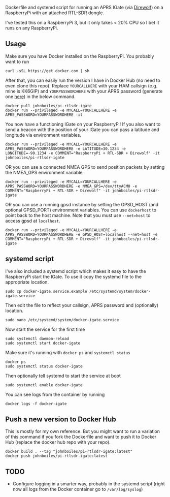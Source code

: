 Dockerfile and systemd script for running an APRS IGate (via [Direwolf](https://github.com/wb2osz/direwolf)) on a RaspberryPi with an attached RTL-SDR dongle.

I've tested this on a RaspberryPi 3, but it only takes < 20% CPU so I bet it runs on any RaspberryPi.

## Usage

Make sure you have Docker installed on the RaspberryPi. You probably want to run

    curl -sSL https://get.docker.com | sh

After that, you can easily run the version I have in Docker Hub (no need to even clone this repo). Replace `YOURCALLHERE` with your HAM callsign (e.g. mine is KK6GIP) and `YOURPASSWORDHERE` with your APRS password (generate one [here](http://apps.magicbug.co.uk/passcode/)) in the below command.

    docker pull johnboiles/pi-rtlsdr-igate
    docker run --privileged -e MYCALL=YOURCALLHERE -e APRS_PASSWORD=YOURPASSWORDHERE -it

You now have a functioning IGate on your RaspberryPi! If you also want to send a beacon with the position of your IGate you can pass a latitude and longitude via environment variables.

    docker run --privileged -e MYCALL=YOURCALLHERE -e APRS_PASSWORD=YOURPASSWORDHERE -e LATITUDE=30.1234 -e LONGITUDE=-90.1234 -e COMMENT="RaspberryPi + RTL-SDR + Direwolf" -it johnboiles/pi-rtlsdr-igate

OR you can use a connected NMEA GPS to send position packets by setting the NMEA_GPS environment variable

    docker run --privileged -e MYCALL=YOURCALLHERE -e APRS_PASSWORD=YOURPASSWORDHERE -e NMEA_GPS=/dev/ttyACM0 -e COMMENT="RaspberryPi + RTL-SDR + Direwolf" -it johnboiles/pi-rtlsdr-igate

OR you can use a running gpsd instance by setting the GPSD_HOST (and optional GPSD_PORT) environment variables. You can use `dockerhost` to point back to the host machine. Note that you must use `--net=host` to access gpsd at `localhost`.

    docker run --privileged -e MYCALL=YOURCALLHERE -e APRS_PASSWORD=YOURPASSWORDHERE -e GPSD_HOST=localhost --net=host -e COMMENT="RaspberryPi + RTL-SDR + Direwolf" -it johnboiles/pi-rtlsdr-igate

## systemd script

I've also included a systemd script which makes it easy to have the RaspberryPi start the IGate. To use it copy the systemd file to the appropriate location.

    sudo cp docker-igate.service.example /etc/systemd/system/docker-igate.service

Then edit the file to reflect your callsign, APRS password and (optionally) location.

    sudo nano /etc/systemd/system/docker-igate.service

Now start the service for the first time

    sudo systemctl daemon-reload
    sudo systemctl start docker-igate

Make sure it's running with `docker ps` and `systemctl status`

    docker ps
    sudo systemctl status docker-igate

Then optionally tell systemd to start the service at boot

    sudo systemctl enable docker-igate

You can see logs from the container by running

    docker logs -f docker-igate

## Push a new version to Docker Hub

This is mostly for my own reference. But you might want to run a variation of this command if you fork the Dockerfile and want to push it to Docker Hub (replace the docker hub repo with your repo).

    docker build . --tag "johnboiles/pi-rtlsdr-igate:latest"
    docker push johnboiles/pi-rtlsdr-igate:latest

## TODO

* Configure logging in a smarter way, probably in the systemd script (right now all logs from the Docker container go to `/var/log/syslog`)
